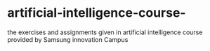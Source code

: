 # artificial-intelligence-course-
the exercises and assignments given in artificial intelligence course provided by Samsung innovation Campus   
